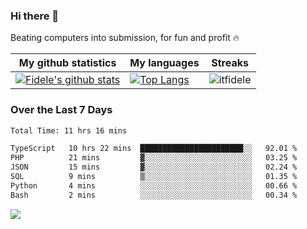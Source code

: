### Hi there 👋
<p>Beating computers into submission, for fun and profit 🔥</p>

|My github statistics|My languages|Streaks|
|-|-|-|
|[![Fidele's github stats](https://github-readme-stats.vercel.app/api?username=itfidele&count_private=true&show_icons=true&theme=dark&hide_title=true)](https://github.com/itfidele)|[![Top Langs](https://github-readme-stats.vercel.app/api/top-langs/?username=itfidele&show_icons=true&langs_count=8&theme=dark&layout=compact&hide_title=true)](https://github.com/itfidele)|![itfidele](https://github-readme-streak-stats.herokuapp.com/?user=itfidele&theme=dark)

### Over the Last 7 Days
<!--START_SECTION:waka-->

```txt
Total Time: 11 hrs 16 mins

TypeScript   10 hrs 22 mins  ███████████████████████░░   92.01 %
PHP          21 mins         ▓░░░░░░░░░░░░░░░░░░░░░░░░   03.25 %
JSON         15 mins         ▓░░░░░░░░░░░░░░░░░░░░░░░░   02.24 %
SQL          9 mins          ▒░░░░░░░░░░░░░░░░░░░░░░░░   01.35 %
Python       4 mins          ░░░░░░░░░░░░░░░░░░░░░░░░░   00.66 %
Bash         2 mins          ░░░░░░░░░░░░░░░░░░░░░░░░░   00.34 %
```

<!--END_SECTION:waka-->



![](https://komarev.com/ghpvc/?username=itfidele)
